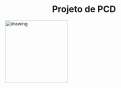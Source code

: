 <h1 align="center"> Projeto de PCD </h1>

<img src="https://www.sciencefacts.net/wp-content/uploads/2023/08/DNA-Structure.jpg" alt="drawing" width="200"/>
